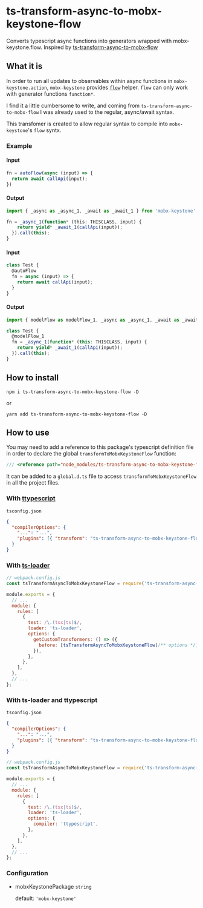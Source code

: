 # ts-transform-async-to-mobx-keystone-flow

Converts typescript async functions into generators wrapped with mobx-keystone.flow.
Inspired by [ts-transform-async-to-mobx-flow](https://github.com/AurorNZ/ts-transform-async-to-mobx-flow)

## What it is

In order to run all updates to observables within async functions in `mobx-keystone.action`, `mobx-keystone` provides [`flow`](https://mobx-keystone.js.org/class-models/#flows-async-actions) helper. `flow` can only work with generator functions `function*`.

I find it a little cumbersome to write, and coming from `ts-transform-async-to-mobx-flow` I was already used to the regular, async/await syntax.

This transfomer is created to allow regular syntax to compile into `mobx-keystone`'s `flow` syntx.

### Example

#### Input

```ts
fn = autoFlow(async (input) => {
  return await callApi(input);
})
```

#### Output

```ts
import { _async as _async_1, _await as _await_1 } from 'mobx-keystone';

fn = _async_1(function* (this: THISCLASS, input) {
    return yield* _await_1(callApi(input));
  }).call(this);
} 

```

#### Input

```ts
class Test {
  @autoFlow
  fn = async (input) => {
    return await callApi(input);
  }
}
```

#### Output

```ts
import { modelFlow as modelFlow_1, _async as _async_1, _await as _await_1 } from 'mobx-keystone';

class Test {
  @modelFlow_1
  fn = _async_1(function* (this: THISCLASS, input) {
    return yield* _await_1(callApi(input));
  }).call(this);
}
```


## How to install

```
npm i ts-transform-async-to-mobx-keystone-flow -D
```

or

```
yarn add ts-transform-async-to-mobx-keystone-flow -D
```

## How to use

You may need to add a reference to this package's typescript definition file in order to declare the global `transformToMobxKeystoneFlow` function:

```ts
/// <reference path="node_modules/ts-transform-async-to-mobx-keystone-flow/transformToMobxKeystoneFlow.d.ts" />
```

It can be added to a `global.d.ts` file to access `transformToMobxKeystoneFlow` in all the project files.

### With [ttypescript](https://github.com/cevek/ttypescript)

`tsconfig.json`

```json
{
  "compilerOptions": {
    "...": "...",
    "plugins": [{ "transform": "ts-transform-async-to-mobx-keystone-flow", "type": "config" }]
  }
}
```

### With [ts-loader](https://github.com/TypeStrong/ts-loader)

```js
// webpack.config.js
const tsTransformAsyncToMobxKeystoneFlow = require('ts-transform-async-to-mobx-keystone-flow').default;

module.exports = {
  // ...
  module: {
    rules: [
      {
        test: /\.(tsx|ts)$/,
        loader: 'ts-loader',
        options: {
          getCustomTransformers: () => ({
            before: [tsTransformAsyncToMobxKeystoneFlow(/** options */)],
          }),
        },
      },
    ],
  },
  // ...
};
```

### With ts-loader and ttypescript

`tsconfig.json`

```json
{
  "compilerOptions": {
    "...": "...",
    "plugins": [{ "transform": "ts-transform-async-to-mobx-keystone-flow", "type": "config" }]
  }
}
```

```js
// webpack.config.js
const tsTransformAsyncToMobxKeystoneFlow = require('ts-transform-async-to-mobx-keystone-flow').default;

module.exports = {
  // ...
  module: {
    rules: [
      {
        test: /\.(tsx|ts)$/,
        loader: 'ts-loader',
        options: {
          compiler: 'ttypescript',
        },
      },
    ],
  },
  // ...
};
```

### Configuration

- mobxKeystonePackage `string`

  default: `'mobx-keystone'`
